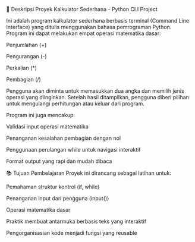 📌 Deskripsi Proyek
Kalkulator Sederhana - Python CLI Project

Ini adalah program kalkulator sederhana berbasis terminal (Command Line Interface) yang ditulis menggunakan bahasa pemrograman Python. Program ini dapat melakukan empat operasi matematika dasar:

Penjumlahan (+)

Pengurangan (-)

Perkalian (*)

Pembagian (/)

Pengguna akan diminta untuk memasukkan dua angka dan memilih jenis operasi yang diinginkan. Setelah hasil ditampilkan, pengguna diberi pilihan untuk mengulangi perhitungan atau keluar dari program.

Program ini juga mencakup:

Validasi input operasi matematika

Penanganan kesalahan pembagian dengan nol

Penggunaan perulangan while untuk navigasi interaktif

Format output yang rapi dan mudah dibaca

📚 Tujuan Pembelajaran
Proyek ini dirancang sebagai latihan untuk:

Pemahaman struktur kontrol (if, while)

Penanganan input dari pengguna (input())

Operasi matematika dasar

Praktik membuat antarmuka berbasis teks yang interaktif

Pengorganisasian kode menjadi fungsi yang reusable
